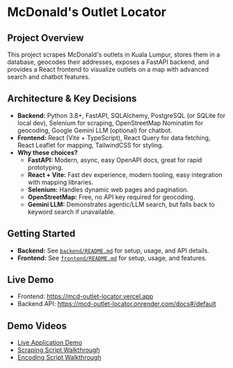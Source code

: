 # McDonald's Outlet Locator

## Project Overview

This project scrapes McDonald's outlets in Kuala Lumpur, stores them in a database, geocodes their addresses, exposes a FastAPI backend, and provides a React frontend to visualize outlets on a map with advanced search and chatbot features.

## Architecture & Key Decisions

- **Backend:** Python 3.8+, FastAPI, SQLAlchemy, PostgreSQL (or SQLite for local dev), Selenium for scraping, OpenStreetMap Nominatim for geocoding, Google Gemini LLM (optional) for chatbot.
- **Frontend:** React (Vite + TypeScript), React Query for data fetching, React Leaflet for mapping, TailwindCSS for styling.
- **Why these choices?**
  - **FastAPI:** Modern, async, easy OpenAPI docs, great for rapid prototyping.
  - **React + Vite:** Fast dev experience, modern tooling, easy integration with mapping libraries.
  - **Selenium:** Handles dynamic web pages and pagination.
  - **OpenStreetMap:** Free, no API key required for geocoding.
  - **Gemini LLM:** Demonstrates agentic/LLM search, but falls back to keyword search if unavailable.

## Getting Started

- **Backend:** See [`backend/README.md`](backend/README.md) for setup, usage, and API details.
- **Frontend:** See [`frontend/README.md`](frontend/README.md) for setup, usage, and features.

## Live Demo

- Frontend: https://mcd-outlet-locator.vercel.app
- Backend API: https://mcd-outlet-locator.onrender.com/docs#/default

## Demo Videos

- [Live Application Demo](https://drive.google.com/file/d/1WpowMhB_fS3CkB-aCFB3E7xIVkeRZo91/view?usp=sharing)
- [Scraping Script Walkthrough](https://drive.google.com/file/d/13iCynt9UWy4bNaotajpfJ42GAWN_m-AQ/view?usp=drive_link)
- [Encoding Script Walkthrough](https://drive.google.com/file/d/1-_UZvgkzwzzhh1DYot9o4wkX37IrXpfi/view?usp=drive_link)
